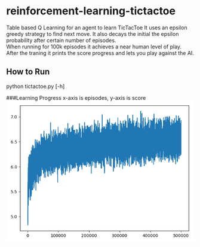# reinforcement-learning-tictactoe
Table based Q Learning for an agent to learn TicTacToe
It uses an epsilon greedy strategy to find next move. It also decays the initial the epsilon probability after certain number of episodes. \
When running for 100k episodes it achieves a near human level of play.\
After the traning it prints the score progress and lets you play against the AI.
## How to Run
python tictactoe.py [-h]

###Learning Progress
x-axis is episodes,
y-axis is score
![0 num-30 features](score_progress.png)